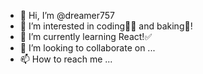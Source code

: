 - 👋 Hi, I’m @dreamer757
- 👀 I’m interested in coding👩‍💻 and baking🧁!
- 🌱 I’m currently learning React!✅
- 💞️ I’m looking to collaborate on ...
- 📫 How to reach me ...

<!---
dreamer757/dreamer757 is a ✨ special ✨ repository because its `README.md` (this file) appears on your GitHub profile.
You can click the Preview link to take a look at your changes.
--->
